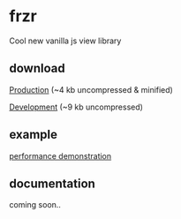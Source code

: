 # frzr
Cool new vanilla js view library

## download

[Production](http://frzrjs.github.io/frzr/dist/frzr.min.js) (~4 kb uncompressed & minified)

[Development](http://frzrjs.github.io/frzr/dist/frzr.js) (~9 kb uncompressed)

## example
[performance demonstration](http://frzr.js.org/example/index.html)

## documentation
coming soon..
